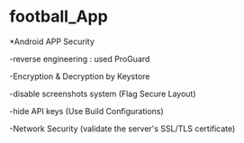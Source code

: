 # football_App










*Android APP Security




-reverse engineering : used ProGuard

-Encryption & Decryption by Keystore 

-disable screenshots system (Flag Secure Layout)

-hide API keys (Use Build Configurations)

-Network Security (validate the server's SSL/TLS certificate)
